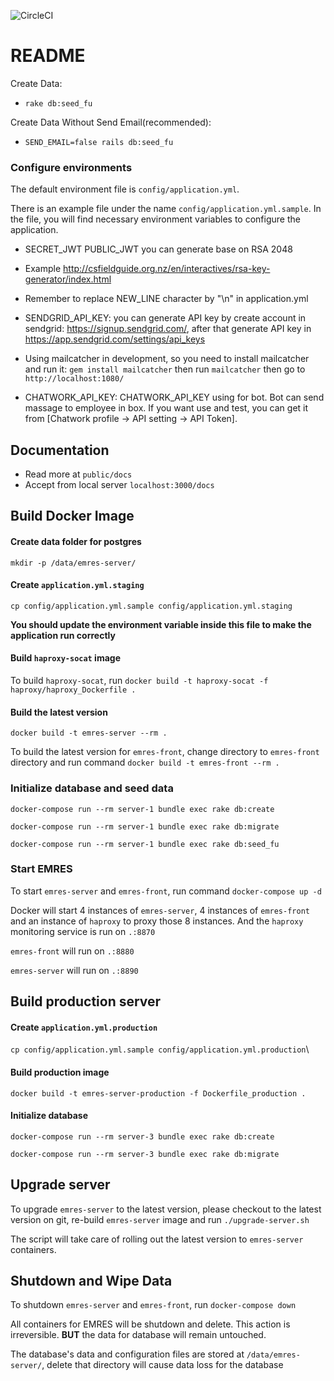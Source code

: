 ![CircleCI](https://circleci.com/gh/framgia/emres-server/tree/master.svg?style=svg&circle-token=cebf88f3f6124e9a2d0afa48690245c9de7b8499)

# README

Create Data:
* `rake db:seed_fu`

Create Data Without Send Email(recommended):
* `SEND_EMAIL=false rails db:seed_fu`
### Configure environments
The default environment file is `config/application.yml`.

There is an example file under the name `config/application.yml.sample`. In the
file, you will find necessary environment variables to configure the
application.

* SECRET_JWT PUBLIC_JWT you can generate base on RSA 2048
* Example http://csfieldguide.org.nz/en/interactives/rsa-key-generator/index.html
* Remember to replace NEW_LINE character by "\n" in application.yml

* SENDGRID_API_KEY: you can generate API key by create account in sendgrid: https://signup.sendgrid.com/,
  after that generate API key in https://app.sendgrid.com/settings/api_keys
* Using mailcatcher in development, so you need to install mailcatcher and run it: `gem install mailcatcher` then run `mailcatcher` then go to `http://localhost:1080/`
* CHATWORK_API_KEY: CHATWORK_API_KEY using for bot. Bot can send massage to employee in box. 
If you want use and test, you can get it from [Chatwork profile -> API setting -> API Token]. 

## Documentation
* Read more at `public/docs`
* Accept from local server `localhost:3000/docs`
## Build Docker Image

#### Create data folder for postgres
`mkdir -p /data/emres-server/`

#### Create `application.yml.staging`
`cp config/application.yml.sample config/application.yml.staging`

**You should update the environment variable inside this file to make the
application run correctly**

#### Build `haproxy-socat` image
To build `haproxy-socat`, run `docker build -t haproxy-socat -f haproxy/haproxy_Dockerfile .`

#### Build the latest version
`docker build -t emres-server --rm .`

To build the latest version for `emres-front`, change directory to `emres-front`
directory and run command `docker build -t emres-front --rm .`

### Initialize database and seed data
`docker-compose run --rm server-1 bundle exec rake db:create`

`docker-compose run --rm server-1 bundle exec rake db:migrate`

`docker-compose run --rm server-1 bundle exec rake db:seed_fu`

### Start EMRES
To start `emres-server` and `emres-front`, run command `docker-compose up -d`

Docker will start 4 instances of `emres-server`, 4 instances of `emres-front`
and an instance of `haproxy` to proxy those 8 instances. And the `haproxy`
monitoring service is run on `.:8870`

`emres-front` will run on `.:8880`

`emres-server` will run on `.:8890`

## Build production server
#### Create `application.yml.production`
`cp config/application.yml.sample config/application.yml.production`\

#### Build production image
`docker build -t emres-server-production -f Dockerfile_production .`

#### Initialize database
`docker-compose run --rm server-3 bundle exec rake db:create`

`docker-compose run --rm server-3 bundle exec rake db:migrate`

## Upgrade server
To upgrade `emres-server` to the latest version, please checkout to the latest
version on git, re-build `emres-server` image and run `./upgrade-server.sh`

The script will take care of rolling out the latest version to `emres-server`
containers.

## Shutdown and Wipe Data
To shutdown `emres-server` and `emres-front`, run `docker-compose down`

All containers for EMRES will be shutdown and delete. This action is
irreversible. **BUT** the data for database will remain untouched.

The database's data and configuration files are stored at `/data/emres-server/`,
delete that directory will cause data loss for the database
